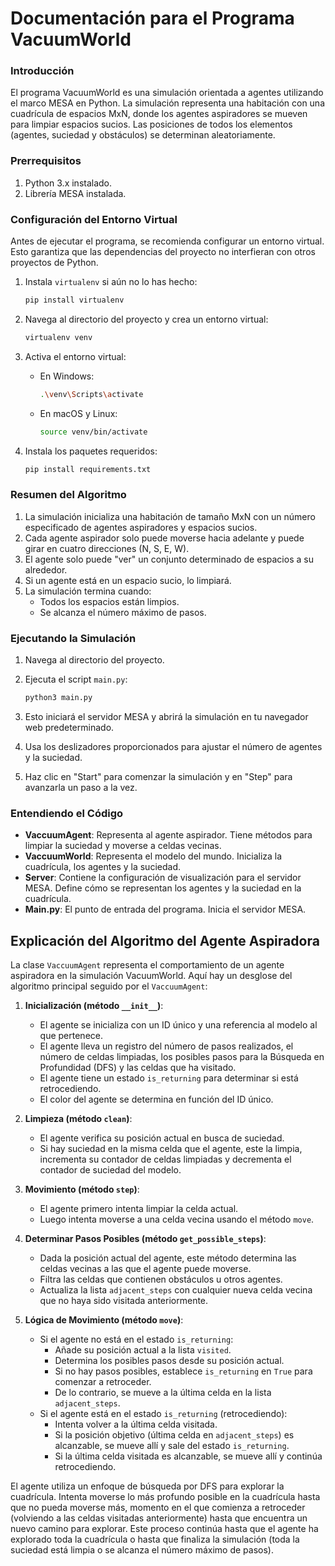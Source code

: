 # Documentación para el Programa VacuumWorld

### Introducción

El programa VacuumWorld es una simulación orientada a agentes utilizando el marco MESA en Python. La simulación representa una habitación con una cuadrícula de espacios MxN, donde los agentes aspiradores se mueven para limpiar espacios sucios. Las posiciones de todos los elementos (agentes, suciedad y obstáculos) se determinan aleatoriamente.

### Prerrequisitos

1. Python 3.x instalado.
2. Librería MESA instalada.

### Configuración del Entorno Virtual

Antes de ejecutar el programa, se recomienda configurar un entorno virtual. Esto garantiza que las dependencias del proyecto no interfieran con otros proyectos de Python.

1. Instala `virtualenv` si aún no lo has hecho:
   ```bash
   pip install virtualenv
   ```

2. Navega al directorio del proyecto y crea un entorno virtual:
   ```bash
   virtualenv venv
   ```

3. Activa el entorno virtual:
   - En Windows:
     ```bash
     .\venv\Scripts\activate
     ```
   - En macOS y Linux:
     ```bash
     source venv/bin/activate
     ```

4. Instala los paquetes requeridos:
   ```bash
   pip install requirements.txt
   ```

### Resumen del Algoritmo

1. La simulación inicializa una habitación de tamaño MxN con un número especificado de agentes aspiradores y espacios sucios.
2. Cada agente aspirador solo puede moverse hacia adelante y puede girar en cuatro direcciones (N, S, E, W).
3. El agente solo puede "ver" un conjunto determinado de espacios a su alrededor.
4. Si un agente está en un espacio sucio, lo limpiará.
5. La simulación termina cuando:
   - Todos los espacios están limpios.
   - Se alcanza el número máximo de pasos.

### Ejecutando la Simulación

1. Navega al directorio del proyecto.
2. Ejecuta el script `main.py`:
   ```bash
   python3 main.py
   ```

3. Esto iniciará el servidor MESA y abrirá la simulación en tu navegador web predeterminado.
4. Usa los deslizadores proporcionados para ajustar el número de agentes y la suciedad.
5. Haz clic en "Start" para comenzar la simulación y en "Step" para avanzarla un paso a la vez.

### Entendiendo el Código

- **VaccuumAgent**: Representa al agente aspirador. Tiene métodos para limpiar la suciedad y moverse a celdas vecinas.
- **VaccuumWorld**: Representa el modelo del mundo. Inicializa la cuadrícula, los agentes y la suciedad.
- **Server**: Contiene la configuración de visualización para el servidor MESA. Define cómo se representan los agentes y la suciedad en la cuadrícula.
- **Main.py**: El punto de entrada del programa. Inicia el servidor MESA.


## Explicación del Algoritmo del Agente Aspiradora

La clase `VaccuumAgent` representa el comportamiento de un agente aspiradora en la simulación VacuumWorld. Aquí hay un desglose del algoritmo principal seguido por el `VaccuumAgent`:

1. **Inicialización (método `__init__`)**:
   - El agente se inicializa con un ID único y una referencia al modelo al que pertenece.
   - El agente lleva un registro del número de pasos realizados, el número de celdas limpiadas, los posibles pasos para la Búsqueda en Profundidad (DFS) y las celdas que ha visitado.
   - El agente tiene un estado `is_returning` para determinar si está retrocediendo.
   - El color del agente se determina en función del ID único.

2. **Limpieza (método `clean`)**:
   - El agente verifica su posición actual en busca de suciedad.
   - Si hay suciedad en la misma celda que el agente, este la limpia, incrementa su contador de celdas limpiadas y decrementa el contador de suciedad del modelo.

3. **Movimiento (método `step`)**:
   - El agente primero intenta limpiar la celda actual.
   - Luego intenta moverse a una celda vecina usando el método `move`.

4. **Determinar Pasos Posibles (método `get_possible_steps`)**:
   - Dada la posición actual del agente, este método determina las celdas vecinas a las que el agente puede moverse.
   - Filtra las celdas que contienen obstáculos u otros agentes.
   - Actualiza la lista `adjacent_steps` con cualquier nueva celda vecina que no haya sido visitada anteriormente.

5. **Lógica de Movimiento (método `move`)**:
   - Si el agente no está en el estado `is_returning`:
     - Añade su posición actual a la lista `visited`.
     - Determina los posibles pasos desde su posición actual.
     - Si no hay pasos posibles, establece `is_returning` en `True` para comenzar a retroceder.
     - De lo contrario, se mueve a la última celda en la lista `adjacent_steps`.
   - Si el agente está en el estado `is_returning` (retrocediendo):
     - Intenta volver a la última celda visitada.
     - Si la posición objetivo (última celda en `adjacent_steps`) es alcanzable, se mueve allí y sale del estado `is_returning`.
     - Si la última celda visitada es alcanzable, se mueve allí y continúa retrocediendo.

El agente utiliza un enfoque de búsqueda por DFS para explorar la cuadrícula. Intenta moverse lo más profundo posible en la cuadrícula hasta que no pueda moverse más, momento en el que comienza a retroceder (volviendo a las celdas visitadas anteriormente) hasta que encuentra un nuevo camino para explorar. Este proceso continúa hasta que el agente ha explorado toda la cuadrícula o hasta que finaliza la simulación (toda la suciedad está limpia o se alcanza el número máximo de pasos).